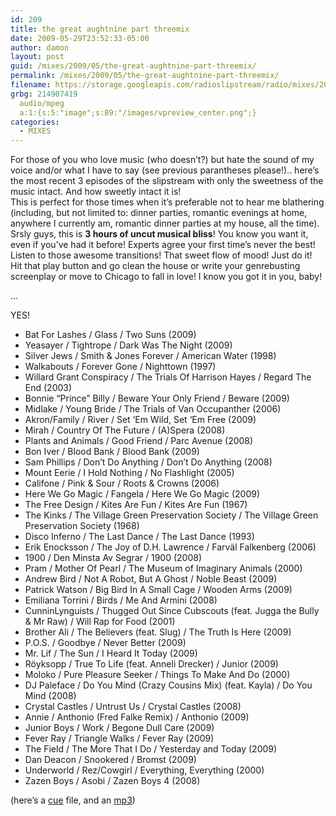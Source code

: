 ```yaml
---
id: 209
title: the great aughtnine part threemix
date: 2009-05-29T23:52:33-05:00
author: damon
layout: post
guid: /mixes/2009/05/the-great-aughtnine-part-threemix/
permalink: /mixes/2009/05/the-great-aughtnine-part-threemix/
filename: https://storage.googleapis.com/radioslipstream/radio/mixes/2009-3mix.mp3
grbg: 214907419
  audio/mpeg
  a:1:{s:5:"image";s:89:"/images/vpreview_center.png";}
categories:
  - MIXES
---
```


For those of you who love music (who doesn’t?) but hate the sound of my voice and/or what I have to say (see previous parantheses please!).. here’s the most recent 3 episodes of the slipstream with only the sweetness of the music intact. And how sweetly intact it is!  
This is perfect for those times when it’s preferable not to hear me blathering (including, but not limited to: dinner parties, romantic evenings at home, anywhere I currently am, romantic dinner parties at my house, all the time). Srsly guys, this is **3 hours of uncut musical bliss**! You know you want it, even if you’ve had it before! Experts agree your first time’s never the best! Listen to those awesome transitions! That sweet flow of mood! Just do it! Hit that play button and go clean the house or write your genrebusting screenplay or move to Chicago to fall in love! I know you got it in you, baby!

…

YES!

 - Bat For Lashes / Glass / Two Suns (2009)
 - Yeasayer / Tightrope / Dark Was The Night (2009)
 - Silver Jews / Smith & Jones Forever / American Water (1998)
 - Walkabouts / Forever Gone / Nighttown (1997)
 - Willard Grant Conspiracy / The Trials Of Harrison Hayes / Regard The End (2003)
 - Bonnie “Prince” Billy / Beware Your Only Friend / Beware (2009)
 - Midlake / Young Bride / The Trials of Van Occupanther (2006)
 - Akron/Family / River / Set ‘Em Wild, Set ‘Em Free (2009)
 - Mirah / Country Of The Future / (A)Spera (2008)
 - Plants and Animals / Good Friend / Parc Avenue (2008)
 - Bon Iver / Blood Bank / Blood Bank (2009)
 - Sam Phillips / Don’t Do Anything / Don’t Do Anything (2008)
 - Mount Eerie / I Hold Nothing / No Flashlight (2005)
 - Califone / Pink & Sour / Roots & Crowns (2006)
 - Here We Go Magic / Fangela / Here We Go Magic (2009)
 - The Free Design / Kites Are Fun / Kites Are Fun (1967)
 - The Kinks / The Village Green Preservation Society / The Village Green Preservation Society (1968)
 - Disco Inferno / The Last Dance / The Last Dance (1993)
 - Erik Enocksson / The Joy of D.H. Lawrence / Farväl Falkenberg (2006)
 - 1900 / Den Minsta Av Segrar / 1900 (2008)
 - Pram / Mother Of Pearl / The Museum of Imaginary Animals (2000)
 - Andrew Bird / Not A Robot, But A Ghost / Noble Beast (2009)
 - Patrick Watson / Big Bird In A Small Cage / Wooden Arms (2009)
 - Emiliana Torrini / Birds / Me And Armini (2008)
 - CunninLynguists / Thugged Out Since Cubscouts (feat. Jugga the Bully & Mr Raw) / Will Rap for Food (2001)
 - Brother Ali / The Believers (feat. Slug) / The Truth Is Here (2009)
 - P.O.S. / Goodbye / Never Better (2009)
 - Mr. Lif / The Sun / I Heard It Today (2009)
 - Röyksopp / True To Life (feat. Anneli Drecker) / Junior (2009)
 - Moloko / Pure Pleasure Seeker / Things To Make And Do (2000)
 - DJ Paleface / Do You Mind (Crazy Cousins Mix) (feat. Kayla) / Do You Mind (2008)
 - Crystal Castles / Untrust Us / Crystal Castles (2008)
 - Annie / Anthonio (Fred Falke Remix) / Anthonio (2009)
 - Junior Boys / Work / Begone Dull Care (2009)
 - Fever Ray / Triangle Walks / Fever Ray (2009)
 - The Field / The More That I Do / Yesterday and Today (2009)
 - Dan Deacon / Snookered / Bromst (2009)
 - Underworld / Rez/Cowgirl / Everything, Everything (2000)
 - Zazen Boys / Asobi / Zazen Boys 4 (2008)

(here’s a [cue](https://storage.googleapis.com/radioslipstream/radio/mixes/2009-3mix.cue) file, and an [mp3](https://storage.googleapis.com/radioslipstream/radio/mixes/2009-3mix.mp3))
